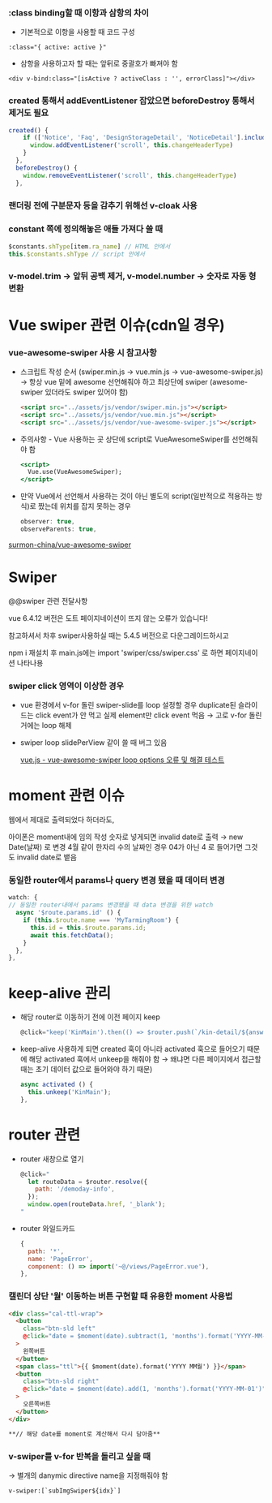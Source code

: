 ### :class binding할 때 이항과 삼항의 차이

- 기본적으로 이항을 사용할 때 코드 구성

```
:class="{ active: active }"
```

- 삼항을 사용하고자 할 때는 앞뒤로 중괄호가 빠져야 함

```
<div v-bind:class="[isActive ? activeClass : '', errorClass]"></div>
```

### **created 통해서 addEventListener 잡았으면 beforeDestroy 통해서 제거도 필요**

```jsx
created() {
    if (['Notice', 'Faq', 'DesignStorageDetail', 'NoticeDetail'].includes(this.$route.name)) {
      window.addEventListener('scroll', this.changeHeaderType)
    }
  },
  beforeDestroy() {
    window.removeEventListener('scroll', this.changeHeaderType)
  },
```

### **랜더링 전에 구분문자 등을 감추기 위해선 v-cloak 사용**

### **constant 쪽에 정의해놓은 애들 가져다 쓸 때**

```jsx
$constants.shType[item.ra_name] // HTML 안에서
this.$constants.shType // script 안에서
```

### **v-model.trim → 앞뒤 공백 제거, v-model.number → 숫자로 자동 형변환**

# Vue swiper 관련 이슈(cdn일 경우)

### vue-awesome-swiper 사용 시 참고사항

- 스크립트 작성 순서 (swiper.min.js -> vue.min.js -> vue-awesome-swiper.js) → 항상 vue 밑에 awesome 선언해줘야 하고 최상단에 swiper (awesome-swiper 있더라도 swiper 있어야 함)
    
    ```html
    <script src="../assets/js/vendor/swiper.min.js"></script>
    <script src="../assets/js/vendor/vue.min.js"></script>
    <script src="../assets/js/vendor/vue-awesome-swiper.js"></script>
    ```
    

- 주의사항 - Vue 사용하는 곳 상단에 script로 VueAwesomeSwiper를 선언해줘야 함
    
    ```jsx
    <script>
      Vue.use(VueAwesomeSwiper);
    </script>
    ```
    

- 만약 Vue에서 선언해서 사용하는 것이 아닌 별도의 script(일반적으로 적용하는 방식)로 짰는데 위치를 잡지 못하는 경우
    
    ```jsx
    observer: true,
    observeParents: true,
    ```
    

[surmon-china/vue-awesome-swiper](https://github.com/surmon-china/vue-awesome-swiper)

# Swiper

@@swiper 관련 전달사항

vue 6.4.12 버전은 도트 페이지네이션이 뜨지 않는 오류가 있습니다!

참고하셔서 차후 swiper사용하실 때는 5.4.5 버전으로 다운그레이드하시고

npm i 재설치 후 main.js에는 import 'swiper/css/swiper.css' 로 하면 페이지네이션 나타나용

### swiper click 영역이 이상한 경우

- vue 환경에서 v-for 돌린 swiper-slide를 loop 설정할 경우 duplicate된 슬라이드는 click event가 안 먹고 실제 element만 click event 먹음 → 고로 v-for 돌린 거에는 loop 해제

- swiper loop slidePerView 같이 쓸 때 버그 있음
    
    [vue.js - vue-awesome-swiper loop options 오류 및 해결 테스트](https://hjh0827.tistory.com/60)
    

# moment 관련 이슈

웹에서 제대로 출력되었다 하더라도,

아이폰은 moment내에 임의 작성 숫자로 넣게되면 invalid date로 출력 → new Date(날짜) 로 변경
4월 같이 한자리 수의 날짜인 경우 04가 아닌 4 로 들어가면 그것도 invalid date로 뱉음

### 동일한 router에서 params나 query 변경 됐을 때 데이터 변경

```jsx
watch: {
// 동일한 router내에서 params 변경됐을 때 data 변경을 위한 watch
  async '$route.params.id' () {
    if (this.$route.name === 'MyTarmingRoom') {
      this.id = this.$route.params.id;
      await this.fetchData();
    }
  },
},
```

# keep-alive 관리

- 해당 router로 이동하기 전에 이전 페이지 keep
    
    ```jsx
    @click="keep('KinMain').then(() => $router.push(`/kin-detail/${answer.ki_no}`))"
    ```
    

- keep-alive 사용하게 되면 created 훅이 아니라 activated 훅으로 들어오기 때문에 해당 activated 훅에서 unkeep을 해줘야 함 → 왜냐면 다른 페이지에서 접근할 때는 초기 데이터 값으로 들어와야 하기 때문)
    
    ```jsx
    async activated () {
      this.unkeep('KinMain');
    },
    ```
    

# router 관련

- router 새창으로 열기
    
    ```jsx
    @click="
      let routeData = $router.resolve({
        path: '/demoday-info',
      });
      window.open(routeData.href, '_blank');
    "
    ```
    
- router 와일드카드
    
    ```jsx
    {
      path: '*',
      name: 'PageError',
      component: () => import('~@/views/PageError.vue'),
    },
    ```
    

### 캘린더 상단 '월' 이동하는 버튼 구현할 때 유용한 moment 사용법

```html
<div class="cal-ttl-wrap">
  <button
    class="btn-sld left"
    @click="date = $moment(date).subtract(1, 'months').format('YYYY-MM-01')"
  >
    왼쪽버튼
  </button>
  <span class="ttl">{{ $moment(date).format('YYYY MM월') }}</span>
  <button
    class="btn-sld right"
    @click="date = $moment(date).add(1, 'months').format('YYYY-MM-01')"
  >
    오른쪽버튼
  </button>
</div>

**// 해당 date를 moment로 계산해서 다시 담아줌**
```

### v-swiper를 v-for 반복을 돌리고 싶을 때

→ 별개의 danymic directive name을 지정해줘야 함

```
v-swiper:[`subImgSwiper${idx}`]
```